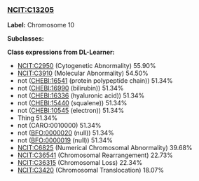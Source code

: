 
### [NCIT:C13205](http://purl.obolibrary.org/obo/NCIT_C13205)
**Label:** Chromosome 10

**Subclasses:** 

**Class expressions from DL-Learner:**

- [NCIT:C2950](http://purl.obolibrary.org/obo/NCIT_C2950) (Cytogenetic Abnormality) 55.90%
- [NCIT:C3910](http://purl.obolibrary.org/obo/NCIT_C3910) (Molecular Abnormality) 54.50%
- not ([CHEBI:16541](http://purl.obolibrary.org/obo/CHEBI_16541) (protein polypeptide chain)) 51.34%
- not ([CHEBI:16990](http://purl.obolibrary.org/obo/CHEBI_16990) (bilirubin)) 51.34%
- not ([CHEBI:16336](http://purl.obolibrary.org/obo/CHEBI_16336) (hyaluronic acid)) 51.34%
- not ([CHEBI:15440](http://purl.obolibrary.org/obo/CHEBI_15440) (squalene)) 51.34%
- not ([CHEBI:10545](http://purl.obolibrary.org/obo/CHEBI_10545) (electron)) 51.34%
- Thing 51.34%
- not (CARO:0010000) 51.34%
- not ([BFO:0000020](http://purl.obolibrary.org/obo/BFO_0000020) (null)) 51.34%
- not ([BFO:0000019](http://purl.obolibrary.org/obo/BFO_0000019) (null)) 51.34%
- [NCIT:C6825](http://purl.obolibrary.org/obo/NCIT_C6825) (Numerical Chromosomal Abnormality) 39.68%
- [NCIT:C36541](http://purl.obolibrary.org/obo/NCIT_C36541) (Chromosomal Rearrangement) 22.73%
- [NCIT:C36315](http://purl.obolibrary.org/obo/NCIT_C36315) (Chromosomal Loss) 22.34%
- [NCIT:C3420](http://purl.obolibrary.org/obo/NCIT_C3420) (Chromosomal Translocation) 18.07%


